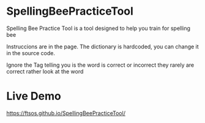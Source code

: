 # SpellingBeePracticeTool
Spelling Bee Practice Tool is a tool designed to help you train for spelling bee

Instruccions are in the page. The dictionary is hardcoded, you can change it in the source code. 

Ignore the Tag telling you is the word is correct or incorrect they rarely are correct rather look at the word

# Live Demo
https://ftsos.github.io/SpellingBeePracticeTool/
